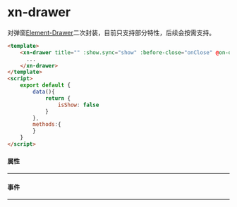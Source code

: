 # xn-drawer
对弹窗[Element-Drawer](https://element.eleme.cn/#/zh-CN/component/drawer)二次封装，目前只支持部分特性，后续会按需支持。

``` html vue
<template>
    <xn-drawer title="" :show.sync="show" :before-close="onClose" @on-open="onOpen" @on-opened="onOpened" @on-confirm="onSubmit">
      ...
    </xn-drawer>
</template>
<script>
    export default {
        data(){
            return {
                isShow: false
            }
        },
        methods:{
        }
    }
</script>
```



#### 属性
---
<api :list="list"></api>

 #### 事件
 ---
 <api :list="list1"></api>

<script>
   export default {
        data(){
            return {
                list:[
                    {query:'show',desc:'是否显示弹窗',type:'boolean',options:'true/false',default:'false'},
                    {query:'title',desc:'标题',type:'string',options:'-',default:'-'},
                    {query:'before-close',desc:'关闭前的回调，会暂停 Dialog 的关闭',type:'function',options:'function(done)，done 用于关闭 Dialog',default:'-'},
                    {query:'size',desc:'窗口的尺寸',type:'string',options:'-',default:'70%'},
                    {query:'align',desc:'底部按钮位置',type:'string',options:'left/center/right',default:'left'},
                ],
                list1:[
                    {query:'on-configm',desc:'点击确认的回调',type:'function',options:'-',default:'-'},
                    {query:'on-open',desc:'打开窗口的回调',type:'function',options:'-',default:'-'},
                    {query:'on-opened',desc:'窗口渲染完成的回调',type:'function',options:'-',default:'-'},
                ]
            }
        }
    }
</script>